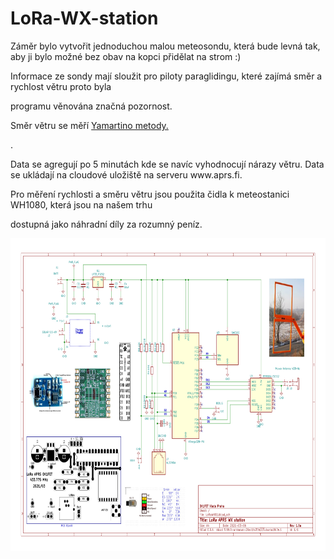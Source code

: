 
<h1>LoRa-WX-station</h1>
<p>Záměr bylo vytvořit jednoduchou malou meteosondu, která bude levná tak, aby ji bylo možné bez obav na kopci přidělat na strom :)</p>
<p>Informace ze sondy mají sloužit pro piloty paraglidingu, které zajímá směr a rychlost větru proto byla <p>programu věnována značná pozornost.</p>
<p>Směr větru se měří <a href="https://en.wikipedia.org/wiki/Yamartino_method">Yamartino metody.</a></p>. 
<p>Data se agregují po 5 minutách kde se navíc vyhodnocují nárazy větru. Data se ukládají na cloudové uložiště na serveru www.aprs.fi.</p>
<p>Pro měření rychlosti a směru větru jsou použita čidla k meteostanici WH1080, která jsou na našem trhu</p> <p>dostupná jako náhradní díly za rozumný peníz.</p>
<p> </p>
<img src="https://github.com/ok1fet/LoRa-WX-station/blob/main/pictures/LoRaWX01.jpg" width="720" height="500" alt="schema" />
</p>

